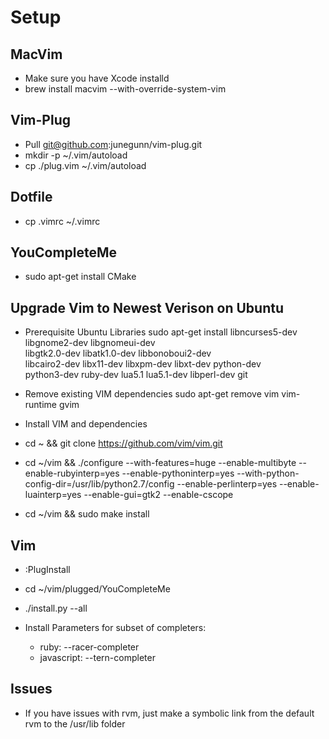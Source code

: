 Setup
===============

MacVim
-------------

- Make sure you have Xcode installd
- brew install macvim --with-override-system-vim

Vim-Plug
-------------

- Pull git@github.com:junegunn/vim-plug.git
- mkdir -p ~/.vim/autoload
- cp ./plug.vim ~/.vim/autoload

Dotfile
-------------
- cp .vimrc ~/.vimrc 

YouCompleteMe
-------------
- sudo apt-get install CMake

Upgrade Vim to Newest Verison on Ubuntu
-------------
- Prerequisite Ubuntu Libraries
sudo apt-get install libncurses5-dev libgnome2-dev libgnomeui-dev \
    libgtk2.0-dev libatk1.0-dev libbonoboui2-dev \
    libcairo2-dev libx11-dev libxpm-dev libxt-dev python-dev \
    python3-dev ruby-dev lua5.1 lua5.1-dev libperl-dev git

- Remove existing VIM dependencies
sudo apt-get remove vim vim-runtime gvim

- Install VIM and dependencies
- cd ~ && git clone https://github.com/vim/vim.git
- cd ~/vim && ./configure --with-features=huge --enable-multibyte --enable-rubyinterp=yes --enable-pythoninterp=yes --with-python-config-dir=/usr/lib/python2.7/config --enable-perlinterp=yes --enable-luainterp=yes --enable-gui=gtk2 --enable-cscope
- cd ~/vim && sudo make install

Vim
-------------
- :PlugInstall
- cd ~/vim/plugged/YouCompleteMe
- ./install.py --all

- Install Parameters for subset of completers:
    - ruby: --racer-completer
    - javascript: --tern-completer

Issues
-------------
- If you have issues with rvm, just make a symbolic link from the default rvm to the /usr/lib folder

